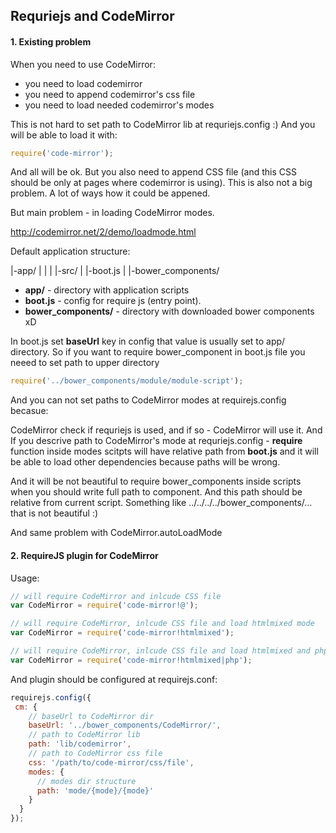 ## Requriejs and CodeMirror

#### 1. Existing problem

When you need to use CodeMirror:

- you need to load codemirror
- you need to append codemirror's css file
- you need to load needed codemirror's modes

This is not hard to set path to CodeMirror lib at requriejs.config :) And you will be able to load it with:

```javascript
require('code-mirror');
```

And all will be ok. But you also need to append CSS file (and this CSS should be only at pages where codemirror is using). This is also not a big problem. A lot of ways how it could be appened.

But main problem - in loading CodeMirror modes.

http://codemirror.net/2/demo/loadmode.html

Default application structure:

|-app/
|   |
|   |-src/
|   |-boot.js
|
|-bower_components/


- **app/** - directory with application scripts
- **boot.js** - config for require js (entry point). 
- **bower_components/** - directory with downloaded bower components xD

In boot.js set **baseUrl** key in config that value is usually set to app/ directory.
So if you want to require bower_component in boot.js file you neeed to set path to upper directory

```javascript
require('../bower_components/module/module-script');
```

And you can not set paths to CodeMirror modes at requirejs.config becasue:

CodeMirror check if requriejs is used, and if so - CodeMirror will use it. And If you descrive path to CodeMirror's mode at requriejs.config -
**require** function inside modes scitpts will have relative path from **boot.js** and it will be able to load other dependencies because paths will be wrong.

And it will be not beautiful to require bower_components inside scripts when you should write full path to component. And this path should be relative from current script. Something like ../../../../bower_components/... that is not beautiful :)

And same problem with CodeMirror.autoLoadMode

#### 2. RequireJS plugin for CodeMirror

Usage:

```javascript
// will require CodeMirror and inlcude CSS file
var CodeMirror = require('code-mirror!@');

// will require CodeMirror, inlcude CSS file and load htmlmixed mode
var CodeMirror = require('code-mirror!htmlmixed');

// will require CodeMirror, inlcude CSS file and load htmlmixed and php modes
var CodeMirror = require('code-mirror!htmlmixed|php');
```

And plugin should be configured at requirejs.conf:

```javascript
requirejs.config({
 cm: {
 	// baseUrl to CodeMirror dir
    baseUrl: '../bower_components/CodeMirror/',
    // path to CodeMirror lib
    path: 'lib/codemirror',
    // path to CodeMirror css file
    css: '/path/to/code-mirror/css/file',
    modes: {
      // modes dir structure
      path: 'mode/{mode}/{mode}'
    }
  }
});
```

